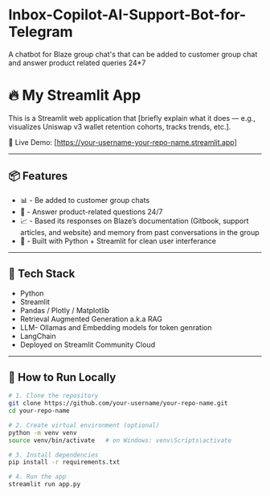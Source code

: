 # Inbox-Copilot-AI-Support-Bot-for-Telegram
A chatbot for Blaze group chat's that can be added to customer group chat and answer product related queries 24*7

# 🔥 My Streamlit App

This is a Streamlit web application that [briefly explain what it does — e.g., visualizes Uniswap v3 wallet retention cohorts, tracks trends, etc.].

🚀 Live Demo: [https://your-username-your-repo-name.streamlit.app]

---

## 📦 Features

- 📊 - Be added to customer group chats
- 🧮 - Answer product-related questions 24/7
- 📈 - Based its responses on Blaze’s documentation (Gitbook, support articles, and website) and memory from past conversations in the group
- 🧠 - Built with Python + Streamlit for clean user interferance

---

## 🧰 Tech Stack

- Python
- Streamlit
- Pandas / Plotly / Matplotlib
- Retrieval Augmented Generation a.k.a RAG
- LLM- Ollamas and Embedding models for token genration
- LangChain
- Deployed on Streamlit Community Cloud

---

## 🧪 How to Run Locally

```bash
# 1. Clone the repository
git clone https://github.com/your-username/your-repo-name.git
cd your-repo-name

# 2. Create virtual environment (optional)
python -m venv venv
source venv/bin/activate   # on Windows: venv\Scripts\activate

# 3. Install dependencies
pip install -r requirements.txt

# 4. Run the app
streamlit run app.py
